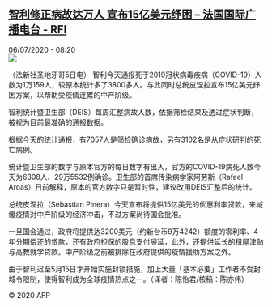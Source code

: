 <!--1594022077000-->
[智利修正病故达万人 宣布15亿美元纾困 – 法国国际广播电台 - RFI](http://www.rfi.fr//cn/contenu/20200706-%E6%99%BA%E5%88%A9%E4%BF%AE%E6%AD%A3%E7%97%85%E6%95%85%E8%BE%BE%E4%B8%87%E4%BA%BA-%E5%AE%A3%E5%B8%8315%E4%BA%BF%E7%BE%8E%E5%85%83%E7%BA%BE%E5%9B%B0)
------

<div>06/07/2020 - 08:20</div><img src="https://s.rfi.fr/media/display/02a2b026-bf56-11ea-9dd1-005056bff430/w:310/p:16x9/int0005b.200706142006.jpg"><div class="t-content__body u-clearfix"><div class="m-interstitial"></div><p>（法新社圣地牙哥5日电）    智利今天通报死于2019冠状病毒疾病（COVID-19）人数为1万159人，较原本统计多了3800多人。与此同时总统皮涅拉宣布15亿美元纾困方案，以帮助受疫情连累的中产阶级。</p><p>    智利统计暨卫生部（DEIS）每周汇整病故人数，依据筛检结果及透过症状判断，被视为目前最准确的通报数据。</p><p>    根据今天的统计通报，有7057人是筛检确诊病故，另有3102名是从症状研判的死亡病例。</p><p>    统计暨卫生部的数字与原本官方的每日数字有出入，官方的COVID-19病死人数今天为6308人、29万5532例确诊。卫生部的首席传染病学家阿劳斯（Rafael Aroas）日前解释，原本的官方数字只是暂时性，建议改用DEIS汇整后的统计。</p><p>    总统皮涅拉（Sebastian Pinera）今天宣布将提供15亿美元的优惠利率贷款，来减缓疫情对中产阶级的经济冲击，不过方案尚待国会批准。</p><p>    一旦国会通过，政府将提供达3200美元（约新台币9万4242）额度的零利率、4年分期偿还的贷款，还有政府担保的股息支付展延，此外，还提供延长的租屋津贴与高教就学贷款。中产阶级之前被排除在政府提供的疫情援助方案之外。</p><p>    由于智利迟至5月15日才开始实施封锁措施，加上大量「基本必要」工作者不受封城令限制，使得智利成为全球疫情热点之一。（译者：陈怡君/核稿：陈亦伟）</p><p class="t-copyright">© 2020 AFP</p>        </div>
